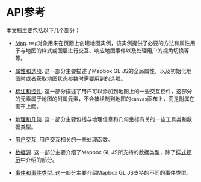 # API参考

本文档主要包括以下几个部分：

- [Map](/api/map.md). `Map`对象用来在页面上创建地图实例，该实例提供了必要的方法和属性用于与地图的样式或图层进行交互、响应地图事件以及处理用户的视角切换等等。

- [属性和选项](/api/properties.md). 这一部分主要描述了Mapbox GL JS的全局属性，以及初始化地图时或者获取地图状态参数时需要用到的选项。

- [标注和控件](/api/markers.md). 这一部分描述了用户可以添加到地图上的一些交互控件，这部分的元素属于地图的附属元素，不会被绘制到地图的`canvas`画布上，而是附属在画布上面。

- [地理和几何](/api/geography.md). 这一部分主要包括与地理信息和几何坐标有关的一些工具类和数据类型。

- [用户交互](/api/handlers.md). 用户交互相关的一些处理函数。

- [数据源](/api/sources.md). 这一部分主要介绍了Mapbox GL JS所支持的数据类型，除了[样式规范](/style/index.md)中介绍的部分。

- [事件和事件类型](/api/evented.md). 这一部分主要介绍Mapbox GL JS支持的不同的事件类型。